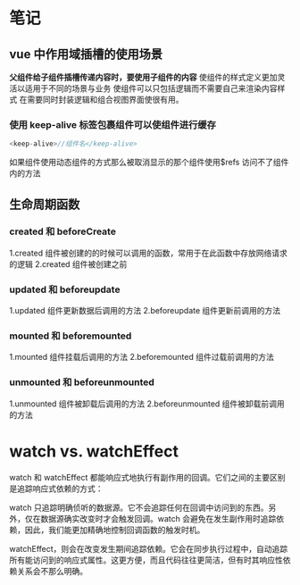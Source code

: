 # 笔记

## vue 中作用域插槽的使用场景

**父组件给子组件插槽传递内容时，要使用子组件的内容**
使组件的样式定义更加灵活以适用于不同的场景与业务
使组件可以只包括逻辑而不需要自己来渲染内容样式
在需要同时封装逻辑和组合视图界面使很有用。

### 使用 keep-alive 标签包裹组件可以使组件进行缓存

```js
<keep-alive>//组件名</keep-alive>
```

如果组件使用动态组件的方式那么被取消显示的那个组件使用$refs 访问不了组件内的方法

## 生命周期函数

### created 和 beforeCreate

1.created 组件被创建的的时候可以调用的函数，常用于在此函数中存放网络请求的逻辑
2.created 组件被创建之前

### updated 和 beforeupdate

1.updated 组件更新数据后调用的方法
2.beforeupdate 组件更新前调用的方法

### mounted 和 beforemounted

1.mounted 组件挂载后调用的方法
2.beforemounted 组件过载前调用的方法

### unmounted 和 beforeunmounted

1.unmounted 组件被卸载后调用的方法
2.beforeunmounted 组件被卸载前调用的方法


# watch vs. watchEffect
watch 和 watchEffect 都能响应式地执行有副作用的回调。它们之间的主要区别是追踪响应式依赖的方式：

watch 只追踪明确侦听的数据源。它不会追踪任何在回调中访问到的东西。另外，仅在数据源确实改变时才会触发回调。watch 会避免在发生副作用时追踪依赖，因此，我们能更加精确地控制回调函数的触发时机。

watchEffect，则会在改变发生期间追踪依赖。它会在同步执行过程中，自动追踪所有能访问到的响应式属性。这更方便，而且代码往往更简洁，但有时其响应性依赖关系会不那么明确。
